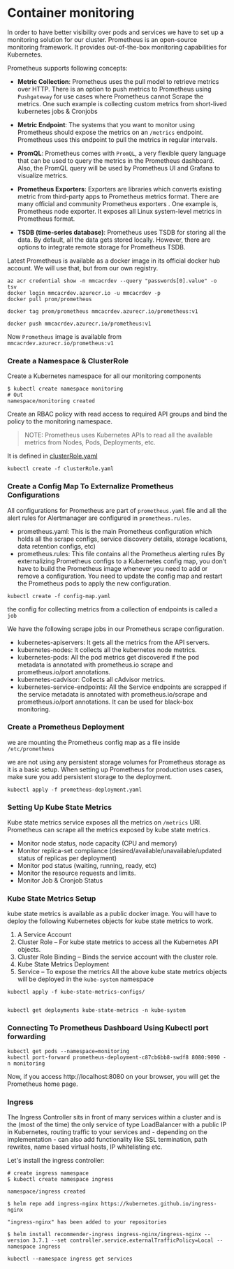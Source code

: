 # Container monitoring
In order to have better visibility over pods and services we have to set up a monitoring solution for our cluster. Prometheus is an open-source monitoring framework. It provides out-of-the-box monitoring capabilities for Kubernetes.

Prometheus supports following concepts:
* **Metric Collection**: Prometheus uses the pull model to retrieve metrics over HTTP. There is an option to push metrics to Prometheus using `Pushgateway` for use cases where Prometheus cannot Scrape the metrics. One such example is collecting custom metrics from short-lived kubernetes jobs & Cronjobs

* **Metric Endpoint**: The systems that you want to monitor using Prometheus should expose the metrics on an `/metrics` endpoint. Prometheus uses this endpoint to pull the metrics in regular intervals.

* **PromQL**: Prometheus comes with `PromQL`, a very flexible query language that can be used to query the metrics in the Prometheus dashboard. Also, the PromQL query will be used by Prometheus UI and Grafana to visualize metrics.

* **Prometheus Exporters**: Exporters are libraries which converts existing metric from third-party apps to Prometheus metrics format. There are many official and community Prometheus exporters . One example is, Prometheus node exporter. It exposes all Linux system-level metrics in Prometheus format.

* **TSDB (time-series database)**: Prometheus uses TSDB for storing all the data. By default, all the data gets stored locally. However, there are options to integrate remote storage for Prometheus TSDB.


Latest Prometheus is available as a docker image in its official docker hub account. We will use that, but from our own registry.

```shell
az acr credential show -n mmcacrdev --query "passwords[0].value" -o tsv
docker login mmcacrdev.azurecr.io -u mmcacrdev -p
docker pull prom/prometheus

docker tag prom/prometheus mmcacrdev.azurecr.io/prometheus:v1

docker push mmcacrdev.azurecr.io/prometheus:v1
```
 
Now `Prometheus` image is available from `mmcacrdev.azurecr.io/prometheus:v1`
 
### Create a Namespace & ClusterRole
Create a Kubernetes namespace for all our monitoring components

```shell
$ kubectl create namespace monitoring
# Out
namespace/monitoring created
```

Create an RBAC policy with read access to required API groups and bind the policy to the monitoring namespace.
>NOTE: Prometheus uses Kubernetes APIs to read all the available metrics from Nodes, Pods, Deployments, etc.

It is defined in [clusterRole.yaml](./k8_yaml_files/clusterRole.yaml) 

```shell
kubectl create -f clusterRole.yaml
```

### Create a Config Map To Externalize Prometheus Configurations
All configurations for Prometheus are part of `prometheus.yaml` file and all the alert rules for Alertmanager are configured in `prometheus.rules`.

* prometheus.yaml: This is the main Prometheus configuration which holds all the scrape configs, service discovery details, storage locations, data retention configs, etc)
* prometheus.rules: This file contains all the Prometheus alerting rules
By externalizing Prometheus configs to a Kubernetes config map, you don’t have to build the Prometheus image whenever you need to add or remove a configuration. You need to update the config map and restart the Prometheus pods to apply the new configuration.

```shell
kubectl create -f config-map.yaml
```

the config for collecting metrics from a collection of endpoints is called a `job`

We have the following scrape jobs in our Prometheus scrape configuration.

* kubernetes-apiservers: It gets all the metrics from the API servers.
* kubernetes-nodes: It collects all the kubernetes node metrics.
* kubernetes-pods: All the pod metrics get discovered if the pod metadata is annotated with prometheus.io scrape and prometheus.io/port annotations.
* kubernetes-cadvisor: Collects all cAdvisor metrics.
* kubernetes-service-endpoints: All the Service endpoints are scrapped if the service metadata is annotated with prometheus.io/scrape and prometheus.io/port annotations. It can be used for black-box monitoring.

### Create a Prometheus Deployment

we are mounting the Prometheus config map as a file inside `/etc/prometheus`

we are not using any persistent storage volumes for Prometheus storage as it is a basic setup. When setting up Prometheus for production uses cases, make sure you add persistent storage to the deployment.

```shell
kubectl apply -f prometheus-deployment.yaml 
```

### Setting Up Kube State Metrics
Kube state metrics service exposes all the metrics on `/metrics` URI. Prometheus can scrape all the metrics exposed by kube state metrics.

* Monitor node status, node capacity (CPU and memory)
* Monitor replica-set compliance (desired/available/unavailable/updated status of replicas per deployment)
* Monitor pod status (waiting, running, ready, etc)
* Monitor the resource requests and limits.
* Monitor Job & Cronjob Status

### Kube State Metrics Setup
kube state metrics is available as a public docker image. You will have to deploy the following Kubernetes objects for kube state metrics to work.

1. A Service Account
2. Cluster Role – For kube state metrics to access all the Kubernetes API objects.
3. Cluster Role Binding – Binds the service account with the cluster role.
4. Kube State Metrics Deployment
5. Service – To expose the metrics
All the above kube state metrics objects will be deployed in the `kube-system` namespace
```
kubectl apply -f kube-state-metrics-configs/


kubectl get deployments kube-state-metrics -n kube-system
```


### Connecting To Prometheus Dashboard Using Kubectl port forwarding

```
kubectl get pods --namespace=monitoring
kubectl port-forward prometheus-deployment-c87cb6bb8-swdf8 8080:9090 -n monitoring
```


Now, if you access http://localhost:8080 on your browser, you will get the Prometheus home page.


### Ingress
The Ingress Controller sits in front of many services within a cluster and is the (most of the time) the only service of type LoadBalancer with a public IP in Kubernetes, routing traffic to your services and - depending on the implementation - can also add functionality like SSL termination, path rewrites, name based virtual hosts, IP whitelisting etc.

Let's install the ingress controller:

```
# create ingress namespace
$ kubectl create namespace ingress

namespace/ingress created

$ helm repo add ingress-nginx https://kubernetes.github.io/ingress-nginx

"ingress-nginx" has been added to your repositories

$ helm install recommender-ingress ingress-nginx/ingress-nginx --version 3.7.1 --set controller.service.externalTrafficPolicy=Local --namespace ingress

kubectl --namespace ingress get services